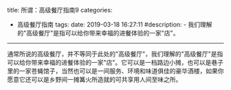 title: 所谓：高级餐厅指南9
categories:
  - 高级餐厅指南
tags:
date: 2019-03-18 16:27:11
#description: - 我们理解的"高级餐厅"是指可以给你带来幸福的进餐体验的一家"店"。
---
通常所说的高级餐厅，并不等同于此处的"高级餐厅"，我们理解的"高级餐厅"是指可以给你带来幸福的进餐体验的一家"店"。它可以是一档路边小摊，也可以是巷子里的一家苍蝇馆子，当然也可以是一间服务、环境和味道俱佳的豪华酒楼，如果你愿意它还可以是乡野间一摊篝火所造就的可共享用人间至味之所。
